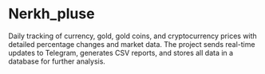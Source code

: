 # Nerkh_pluse
Daily tracking of currency, gold, gold coins, and cryptocurrency prices with detailed percentage changes and market data. The project sends real-time updates to Telegram, generates CSV reports, and stores all data in a database for further analysis.
